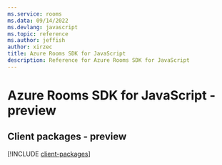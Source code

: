 ```yaml
---
ms.service: rooms
ms.data: 09/14/2022
ms.devlang: javascript
ms.topic: reference
ms.author: jeffish
author: xirzec
title: Azure Rooms SDK for JavaScript
description: Reference for Azure Rooms SDK for JavaScript
---
```

# Azure Rooms SDK for JavaScript - preview

## Client packages - preview
[!INCLUDE [client-packages](rooms-client-index.md)]
